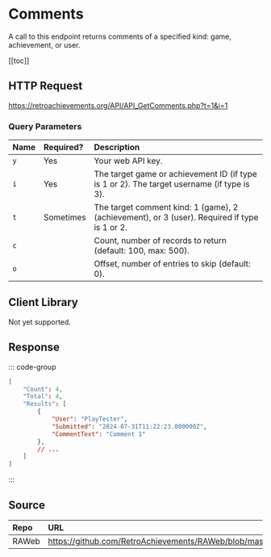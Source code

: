 <script setup>
import SampleRequest from '../components/SampleRequest.vue';
</script>

# Comments

A call to this endpoint returns comments of a specified kind: game, achievement, or user.

[[toc]]

## HTTP Request

<SampleRequest httpVerb="GET">https://retroachievements.org/API/API_GetComments.php?t=1&i=1</SampleRequest>

### Query Parameters

| Name | Required? | Description                                                                                  |
| :--- | :-------- | :------------------------------------------------------------------------------------------- |
| `y`  | Yes       | Your web API key.                                                                            |
| `i`  | Yes       | The target game or achievement ID (if type is 1 or 2). The target username (if type is 3).   |
| `t`  | Sometimes | The target comment kind: 1 (game), 2 (achievement), or 3 (user). Required if type is 1 or 2. |
| `c`  |           | Count, number of records to return (default: 100, max: 500).                                 |
| `o`  |           | Offset, number of entries to skip (default: 0).                                              |

## Client Library

Not yet supported.

## Response

::: code-group

```json [HTTP Response]
[
    "Count": 4,
    "Total": 4,
    "Results": [
        {
            "User": "PlayTester",
            "Submitted": "2024-07-31T11:22:23.000000Z",
            "CommentText": "Comment 1"
        },
        // ...
    ]
]
```

:::

## Source

| Repo  | URL                                                                                   |
| :---- | :------------------------------------------------------------------------------------ |
| RAWeb | https://github.com/RetroAchievements/RAWeb/blob/master/public/API/API_GetComments.php |
